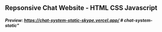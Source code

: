 ## Repsonsive Chat Website - HTML CSS Javascript
##### Preview: https://chat-system-static-skype.vercel.app/ # chat-system-static" 
